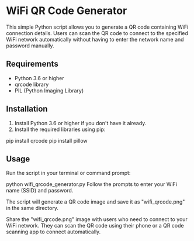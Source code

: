 # WiFi QR Code Generator

This simple Python script allows you to generate a QR code containing WiFi connection details. Users can scan the QR code to connect to the specified WiFi network automatically without having to enter the network name and password manually.

## Requirements

- Python 3.6 or higher
- qrcode library
- PIL (Python Imaging Library)

## Installation

1. Install Python 3.6 or higher if you don't have it already.
2. Install the required libraries using pip:


pip install qrcode
pip install pillow

## Usage
Run the script in your terminal or command prompt:

python wifi_qrcode_generator.py
Follow the prompts to enter your WiFi name (SSID) and password.

The script will generate a QR code image and save it as "wifi_qrcode.png" in the same directory.

Share the "wifi_qrcode.png" image with users who need to connect to your WiFi network. They can scan the QR code using their phone or a QR code scanning app to connect automatically.
